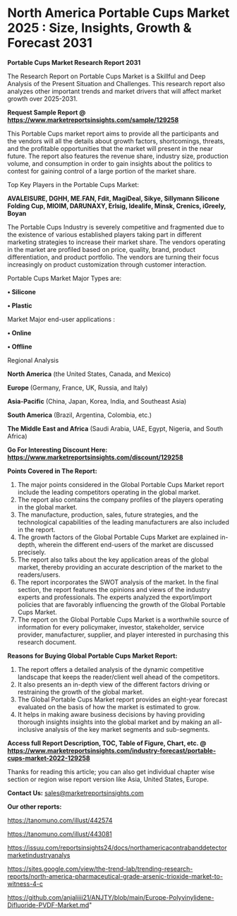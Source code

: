 # North America Portable Cups Market 2025 : Size, Insights, Growth & Forecast 2031

<strong>Portable Cups Market Research Report 2031</strong>

The Research Report on Portable Cups Market is a Skillful and Deep Analysis of the Present Situation and Challenges. This research report also analyzes other important trends and market drivers that will affect market growth over 2025-2031.

<strong>Request Sample Report @ <a href=https://www.marketreportsinsights.com/sample/129258>https://www.marketreportsinsights.com/sample/129258</a></strong>

This Portable Cups market report aims to provide all the participants and the vendors will all the details about growth factors, shortcomings, threats, and the profitable opportunities that the market will present in the near future. The report also features the revenue share, industry size, production volume, and consumption in order to gain insights about the politics to contest for gaining control of a large portion of the market share.

Top Key Players in the Portable Cups Market:

<strong>AVALEISURE, DGHH, ME.FAN, Fdit, MagiDeal, Sikye, Sillymann Silicone Folding Cup, MIOIM, DARUNAXY, Erlsig, Idealife, Minsk, Crenics, iGreely, Boyan</strong>

The Portable Cups Industry is severely competitive and fragmented due to the existence of various established players taking part in different marketing strategies to increase their market share. The vendors operating in the market are profiled based on price, quality, brand, product differentiation, and product portfolio. The vendors are turning their focus increasingly on product customization through customer interaction.

Portable Cups Market Major Types are:

<strong>• Silicone

• Plastic</strong>

Market Major end-user applications :

<strong>• Online

• Offline</strong>

Regional Analysis

</u><strong><b>North America</b></strong> (the United States, Canada, and Mexico)

<strong><b>Europe </b></strong>(Germany, France, UK, Russia, and Italy)

<strong><b>Asia-Pacific</b></strong> (China, Japan, Korea, India, and Southeast Asia)

<strong><b>South America</b></strong> (Brazil, Argentina, Colombia, etc.)

<strong><b>The Middle East and Africa</b></strong> (Saudi Arabia, UAE, Egypt, Nigeria, and South Africa)

<strong>Go For Interesting Discount Here: <a href=https://www.marketreportsinsights.com/discount/129258>https://www.marketreportsinsights.com/discount/129258</a></strong>

<strong>Points Covered in The Report:</strong>
<ol>
  <li>The major points considered in the Global Portable Cups Market report include the leading competitors operating in the global market.</li>
  <li>The report also contains the company profiles of the players operating in the global market.</li>
  <li>The manufacture, production, sales, future strategies, and the technological capabilities of the leading manufacturers are also included in the report.</li>
  <li>The growth factors of the Global Portable Cups Market are explained in-depth, wherein the different end-users of the market are discussed precisely.</li>
  <li>The report also talks about the key application areas of the global market, thereby providing an accurate description of the market to the readers/users.</li>
  <li>The report incorporates the SWOT analysis of the market. In the final section, the report features the opinions and views of the industry experts and professionals. The experts analyzed the export/import policies that are favorably influencing the growth of the Global Portable Cups Market.</li>
  <li>The report on the Global Portable Cups Market is a worthwhile source of information for every policymaker, investor, stakeholder, service provider, manufacturer, supplier, and player interested in purchasing this research document.</li>
</ol>
<strong>Reasons for Buying Global Portable Cups Market Report:</strong>

<ol>
  <li>The report offers a detailed analysis of the dynamic competitive landscape that keeps the reader/client well ahead of the competitors.</li>
  <li>It also presents an in-depth view of the different factors driving or restraining the growth of the global market.</li>
  <li>The Global Portable Cups Market report provides an eight-year forecast evaluated on the basis of how the market is estimated to grow.</li>
  <li>It helps in making aware business decisions by having providing thorough insights insights into the global market and by making an all-inclusive analysis of the key market segments and sub-segments.</li>
</ol>
<strong>Access full Report Description, TOC, Table of Figure, Chart, etc. @ <a href=https://www.marketreportsinsights.com/industry-forecast/portable-cups-market-2022-129258>https://www.marketreportsinsights.com/industry-forecast/portable-cups-market-2022-129258</a></strong>


Thanks for reading this article; you can also get individual chapter wise section or region wise report version like Asia, United States, Europe.

<strong>Contact Us:</strong>
sales@marketreportsinsights.com

<strong>Our other reports:</strong>

<a href=https://tanomuno.com/illust/442574>https://tanomuno.com/illust/442574</a>

<a href=https://tanomuno.com/illust/443081>https://tanomuno.com/illust/443081</a>

<a href=https://issuu.com/reportsinsights24/docs/northamericacontrabanddetectormarketindustryanalys>https://issuu.com/reportsinsights24/docs/northamericacontrabanddetectormarketindustryanalys</a>

<a href=https://sites.google.com/view/the-trend-lab/trending-research-reports/north-america-pharmaceutical-grade-arsenic-trioxide-market-to-witness-4-c>https://sites.google.com/view/the-trend-lab/trending-research-reports/north-america-pharmaceutical-grade-arsenic-trioxide-market-to-witness-4-c</a>

<a href=https://github.com/anjaliiii21/ANJTY/blob/main/Europe-Polyvinylidene-Difluoride-PVDF-Market.md>https://github.com/anjaliiii21/ANJTY/blob/main/Europe-Polyvinylidene-Difluoride-PVDF-Market.md</a>"
